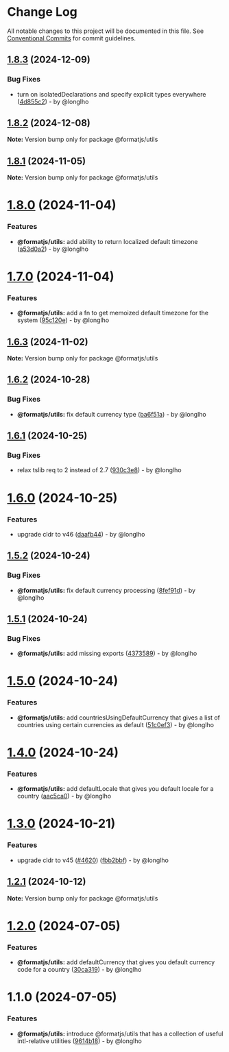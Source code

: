 # Change Log

All notable changes to this project will be documented in this file.
See [Conventional Commits](https://conventionalcommits.org) for commit guidelines.

## [1.8.3](https://github.com/formatjs/formatjs/compare/@formatjs/utils@1.8.2...@formatjs/utils@1.8.3) (2024-12-09)

### Bug Fixes

* turn on isolatedDeclarations and specify explicit types everywhere ([4d855c2](https://github.com/formatjs/formatjs/commit/4d855c2324426633eb84c346c76a5fd1ac854780)) - by @longlho

## [1.8.2](https://github.com/formatjs/formatjs/compare/@formatjs/utils@1.8.1...@formatjs/utils@1.8.2) (2024-12-08)

**Note:** Version bump only for package @formatjs/utils

## [1.8.1](https://github.com/formatjs/formatjs/compare/@formatjs/utils@1.8.0...@formatjs/utils@1.8.1) (2024-11-05)

**Note:** Version bump only for package @formatjs/utils

# [1.8.0](https://github.com/formatjs/formatjs/compare/@formatjs/utils@1.7.0...@formatjs/utils@1.8.0) (2024-11-04)

### Features

* **@formatjs/utils:** add ability to return localized default timezone ([a53d0a2](https://github.com/formatjs/formatjs/commit/a53d0a2e4112816d453bb65eb2500b7a72143011)) - by @longlho

# [1.7.0](https://github.com/formatjs/formatjs/compare/@formatjs/utils@1.6.3...@formatjs/utils@1.7.0) (2024-11-04)

### Features

* **@formatjs/utils:** add a fn to get memoized default timezone for the system ([95c120e](https://github.com/formatjs/formatjs/commit/95c120e16a8f4704ccee27e17620e0463da146b0)) - by @longlho

## [1.6.3](https://github.com/formatjs/formatjs/compare/@formatjs/utils@1.6.2...@formatjs/utils@1.6.3) (2024-11-02)

**Note:** Version bump only for package @formatjs/utils

## [1.6.2](https://github.com/formatjs/formatjs/compare/@formatjs/utils@1.6.1...@formatjs/utils@1.6.2) (2024-10-28)

### Bug Fixes

* **@formatjs/utils:** fix default currency type ([ba6f51a](https://github.com/formatjs/formatjs/commit/ba6f51ae8b86b4d4405da54a58ddc73ae11e65fa)) - by @longlho

## [1.6.1](https://github.com/formatjs/formatjs/compare/@formatjs/utils@1.6.0...@formatjs/utils@1.6.1) (2024-10-25)

### Bug Fixes

* relax tslib req to 2 instead of 2.7 ([930c3e8](https://github.com/formatjs/formatjs/commit/930c3e8ddcc160fde7466449575455f135f78ca6)) - by @longlho

# [1.6.0](https://github.com/formatjs/formatjs/compare/@formatjs/utils@1.5.2...@formatjs/utils@1.6.0) (2024-10-25)

### Features

* upgrade cldr to v46 ([daafb44](https://github.com/formatjs/formatjs/commit/daafb449ba2fc4553f5a484b969affa1529752db)) - by @longlho

## [1.5.2](https://github.com/formatjs/formatjs/compare/@formatjs/utils@1.5.1...@formatjs/utils@1.5.2) (2024-10-24)

### Bug Fixes

* **@formatjs/utils:** fix default currency processing ([8fef91d](https://github.com/formatjs/formatjs/commit/8fef91db46bdfbca3dd114bfb282cbf078037e94)) - by @longlho

## [1.5.1](https://github.com/formatjs/formatjs/compare/@formatjs/utils@1.5.0...@formatjs/utils@1.5.1) (2024-10-24)

### Bug Fixes

* **@formatjs/utils:** add missing exports ([4373589](https://github.com/formatjs/formatjs/commit/4373589a5b0d43246a5fdc462bf6689b0658eb3f)) - by @longlho

# [1.5.0](https://github.com/formatjs/formatjs/compare/@formatjs/utils@1.4.0...@formatjs/utils@1.5.0) (2024-10-24)

### Features

* **@formatjs/utils:** add countriesUsingDefaultCurrency that gives a list of countries using certain currencies as default ([51c0ef3](https://github.com/formatjs/formatjs/commit/51c0ef351f0a39b5d3ab9ebe06dc41abd2009b36)) - by @longlho

# [1.4.0](https://github.com/formatjs/formatjs/compare/@formatjs/utils@1.3.0...@formatjs/utils@1.4.0) (2024-10-24)

### Features

* **@formatjs/utils:** add defaultLocale that gives you default locale for a country ([aac5ca0](https://github.com/formatjs/formatjs/commit/aac5ca0e743841f264b297425c53a45ebd76b168)) - by @longlho

# [1.3.0](https://github.com/formatjs/formatjs/compare/@formatjs/utils@1.2.1...@formatjs/utils@1.3.0) (2024-10-21)

### Features

* upgrade cldr to v45 ([#4620](https://github.com/formatjs/formatjs/issues/4620)) ([fbb2bbf](https://github.com/formatjs/formatjs/commit/fbb2bbf6e038d5833c1f2752b805002436480948)) - by @longlho

## [1.2.1](https://github.com/formatjs/formatjs/compare/@formatjs/utils@1.2.0...@formatjs/utils@1.2.1) (2024-10-12)

**Note:** Version bump only for package @formatjs/utils

# [1.2.0](https://github.com/formatjs/formatjs/compare/@formatjs/utils@1.1.0...@formatjs/utils@1.2.0) (2024-07-05)

### Features

* **@formatjs/utils:** add defaultCurrency that gives you default currency code for a country ([30ca319](https://github.com/formatjs/formatjs/commit/30ca319849dd95e45304643fd10b7e7280a8bfb7)) - by @longlho

# 1.1.0 (2024-07-05)

### Features

* **@formatjs/utils:** introduce @formatjs/utils that has a collection of useful intl-relative utilities ([9614b18](https://github.com/formatjs/formatjs/commit/9614b1876503251769f1dbf5de508e80639147e0)) - by @longlho
